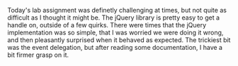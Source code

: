 Today's lab assignment was definetly challenging at times, but not quite as difficult as I thought it might be. The jQuery library is pretty easy to get a handle on, outside of a few quirks. There were times that the jQuery implementation was so simple, that I was worried we were doing it wrong, and then pleasantly surprised when it behaved as expected. The trickiest bit was the event delegation, but after reading some documentation, I have a bit firmer grasp on it. 